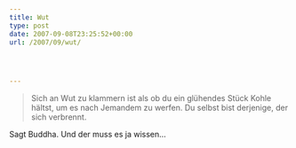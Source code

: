 ```yaml
---
title: Wut
type: post
date: 2007-09-08T23:25:52+00:00
url: /2007/09/wut/




---
```





> Sich an Wut zu klammern ist als ob du ein glühendes Stück Kohle hältst, um es nach Jemandem zu werfen. Du selbst bist derjenige, der sich verbrennt.

Sagt Buddha. Und der muss es ja wissen...
